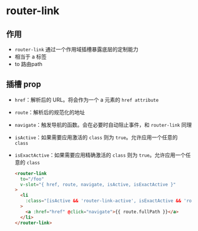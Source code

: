 # router-link

## 作用

+ `router-link` 通过一个作用域插槽暴露底层的定制能力
+ 相当于 a 标签
+ to 路由path

## 插槽 prop

+ `href`：解析后的 URL。将会作为一个 a 元素的 `href attribute`

+ `route`：解析后的规范化的地址

+ `navigate`：触发导航的函数。会在必要时自动阻止事件，和 `router-link` 同理

+ `isActive`：如果需要应用激活的 `class` 则为 `true`。允许应用一个任意的 `class`

+ `isExactActive`：如果需要应用精确激活的 `class` 则为 `true`。允许应用一个任意的 `class`

  ```html
  <router-link
    to="/foo"
    v-slot="{ href, route, navigate, isActive, isExactActive }"
  >
    <li
      :class="[isActive && 'router-link-active', isExactActive && 'router-link-exact-active']"
    >
      <a :href="href" @click="navigate">{{ route.fullPath }}</a>
    </li>
  </router-link>
  ```

